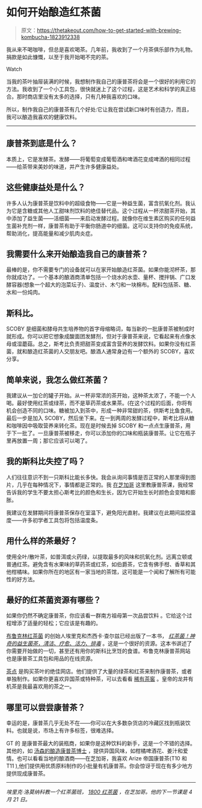 # 如何开始酿造红茶菌

> 原文：<https://thetakeout.com/how-to-get-started-with-brewing-kombucha-1823912338>

我从来不喝咖啡，但总是喜欢喝茶。几年前，我收到了一个月茶俱乐部作为礼物。捐款是如此慷慨，以至于我开始喝不完的茶。

Watch

当我的茶叶抽屉装满的时候，我想制作我自己的康普茶将会是一个很好的利用它的方法。我收到了一个小工具包，很快就迷上了这个过程，这是艺术和科学的真正结合。那时商店里没有太多的选择，只有几种我喜欢的口味。

所以，制作我自己的康普茶有几个好处:它让我在尝试新口味时有创造力，而且，我可以酿造我喜欢的健康饮料。

* * *

## 康普茶到底是什么？

本质上，它是发酵茶。发酵——将葡萄变成葡萄酒和啤酒花变成啤酒的相同过程——给茶带来美妙的味道，并产生许多健康益处。

## 这些健康益处是什么？

许多人认为康普茶是饮料中的超级食物——它是一种益生菌，富含抗氧化剂。我认为它是含糖或其他人工甜味剂饮料的绝佳替代品。这个过程从一杯浓甜茶开始，其中添加了益生菌——活细菌——来启动发酵过程。就像你在维生素区购买的任何益生菌补充剂一样，康普茶有助于平衡你肠道中的细菌。这可以支持你的免疫系统，帮助消化，提高能量和减少肌肉炎症。

## 我需要什么来开始酿造我自己的康普茶？

最棒的是，你不需要专门的设备就可以在家开始酿造红茶菌。如果你能沏杯茶，那你就成功了。一个基本的酿酒商清单包括一个烧水的水壶、量杯、搅拌锅、广口发酵容器(想象一个超大的泡菜坛子)、温度计、木勺和一块棉布。配料包括茶、糖、水和一份炖肉。

## 斯科比。

SCOBY 是细菌和酵母共生培养物的首字母缩略词，每当新的一批康普茶被制成时就形成。你可以把它想象成酸面团发酵剂，但对于康普茶来说，它看起来有点像水母或湿蘑菇。总之，斯考比负责把甜茶变成富含营养的发酵饮料。如果你没有红茶菌，就和酿造红茶菌的人交朋友吧。酿酒人通常身边有一个额外的 SCOBY，喜欢分享。

## 简单来说，我怎么做红茶菌？

我建议从一加仑的罐子开始。从一杯非常浓的茶开始，这种茶太浓了，不能一个人喝。最好使用红茶或绿茶，而不是草药茶或水果茶。(在这个过程的后面，你将有机会创造不同的口味。糖被加入到茶中，形成一种非常甜的茶，供斯考比鱼食用。最后一步是加入 SCOBY，然后坐下来。在一到两周的发酵过程中，斯考比将从糖和咖啡因中吸取营养来转化茶。现在是时候去掉 SCOBY 和一点点生康普茶，用于下一批了。一旦康普茶被移走，你可以添加你的口味和瓶装康普茶。让它在瓶子里再放置一周；那它应该可以喝了。

## 我的斯科比失控了吗？

人们往往意识不到一只斯科比能长多快。我会从询问事情是否正常的人那里得到图片，几乎在每种情况下，事情都是正常的。我 [在芝加哥](https://www.facebook.com/1800Kombucha/) 这里教康普茶课，我经常告诉我的学生不要太担心斯考比的颜色和生长，因为它开始生长时颜色会变暗和膨胀。

我建议在发酵期间将康普茶保存在室温下，避免阳光直射。我建议在此期间监控温度——许多初学者工具包将包括温度条。

## 用什么样的茶最好？

使用全叶/散叶茶，如普洱或火药绿，以提取最多的风味和抗氧化剂。远离立顿或普通红茶。避免含有水果味的草药茶或红茶，如伯爵茶，它含有佛手柑、香草和其他柑橘味。如果你所在的地区有一家当地的茶馆，这可能是一个闻和了解所有可能性的好方法。

## 最好的红茶菌资源有哪些？

如果你仍然不确定康普茶，你应该看一群南方祖母第一次品尝饮料 。它给这个过程增添了适量的轻松；它应该是有趣的。

[布鲁克林红茶菌](https://kombuchabrooklyn.com/) 的创始人埃里克和杰西卡·查尔兹已经出版了一本书， [*红茶菌！神奇的益生菌茶，清洁、疗愈、活力、排毒*](https://www.amazon.com/Kombucha-Probiotic-Cleanses-Energizes-Detoxifies-ebook/dp/B00C5R853U?asc_campaign=InlineText&asc_refurl=https://thetakeout.com/how-to-get-started-with-brewing-kombucha-1823912338&asc_source=&tag=kinjatakeoutlink-20) 。这是一个很好的资源。这本书讲述了你需要开始做的一切，甚至还有用你的斯科比烹饪的食谱。布鲁克林康普茶网站 也是康普茶工具包和用品的在线资源。

[茶点](http://theteaspot.com/) 是购买茶叶的绝佳网店。他们提供了大量的绿茶和红茶来制作康普茶，或者单独制作。如果你更喜欢异国茶或特种茶，可以去看看 [稀有茶窖](https://rareteacellar.com/) 。皇帝的龙井有机茶是我最喜欢用的茶之一。

## 哪里可以尝尝康普茶？

幸运的是，康普茶几乎无处不在——你可以在大多数杂货店的冷藏区找到瓶装饮料。也就是说，市场上有许多标签，很难选择。

GT 的 是康普茶最大的装瓶商，如果你是这种饮料的新手，这是一个不错的选择。其他的，如 [汤森的酿造康普茶博士](http://brewdrkombucha.com/) ，提供异国风味，如柑橘啤酒花、姜汁和爱情。也可以看看当地的酿酒商——在芝加哥，我喜欢 Arize 帝国康普茶(T10 和 T11 ),他们提供用优质原料制作的小批量有机康普茶。你会惊讶于现在有多少地方提供现成康普茶。

* * *

*埃里克·洛莫纳科教一个红茶菌班，* [*1800 红茶菌*](https://www.facebook.com/1800Kombucha/) *，在芝加哥。他的下一节课是 4 月 21 日。*